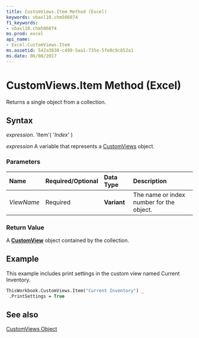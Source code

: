 ```yaml
---
title: CustomViews.Item Method (Excel)
keywords: vbaxl10.chm506074
f1_keywords:
- vbaxl10.chm506074
ms.prod: excel
api_name:
- Excel.CustomViews.Item
ms.assetid: 542a3838-c499-5aa1-735e-5fe0c9c852a1
ms.date: 06/08/2017
---
```



# CustomViews.Item Method (Excel)

Returns a single object from a collection.


## Syntax

 _expression_. 'Item'( '_Index_' )

 _expression_ A variable that represents a [CustomViews](./Excel.CustomViews.md) object.


### Parameters



|**Name**|**Required/Optional**|**Data Type**|**Description**|
|:-----|:-----|:-----|:-----|
| _ViewName_|Required| **Variant**|The name or index number for the object.|

### Return Value

A  **[CustomView](Excel.CustomView.md)** object contained by the collection.


## Example

This example includes print settings in the custom view named Current Inventory.


```vb
ThisWorkbook.CustomViews.Item("Current Inventory") _ 
 .PrintSettings = True
```


## See also


[CustomViews Object](Excel.CustomViews.md)


